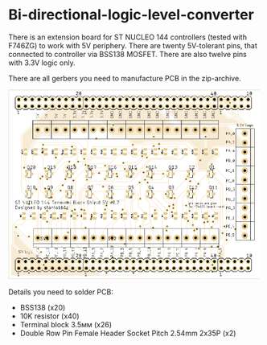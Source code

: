 # Bi-directional-logic-level-converter

There is an extension board for ST NUCLEO 144 controllers (tested with F746ZG) to work with 5V periphery. There are twenty 5V-tolerant pins, that connected to controller via BSS138 MOSFET. There are also twelve pins with 3.3V logic only.  

There are all gerbers you need to manufacture PCB in the zip-archive. 

<img src="gerber.png" width="500" />

Details you need to solder PCB:

- BSS138 (x20)
- 10K resistor (x40)
- Terminal block 3.5мм (x26)
- Double Row Pin Female Header Socket Pitch 2.54mm 2x35P (x2)
